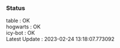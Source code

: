 ### Status


table : OK  
hogwarts : OK  
icy-bot : OK  
Latest Update : 2023-02-24 13:18:07.773092
